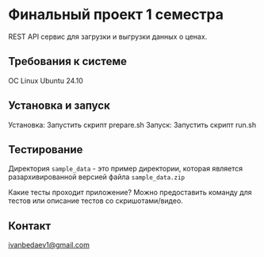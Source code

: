 # Финальный проект 1 семестра

REST API сервис для загрузки и выгрузки данных о ценах.

## Требования к системе

OC Linux Ubuntu 24.10

## Установка и запуск
Установка:
Запустить скрипт prepare.sh
Запуск:
Запустить скрипт run.sh

## Тестирование

Директория `sample_data` - это пример директории, которая является разархивированной версией файла `sample_data.zip`

Какие тесты проходит приложение? Можно предоставить команду для тестов или описание тестов со скришотами/видео.

## Контакт

ivanbedaev1@gmail.com
